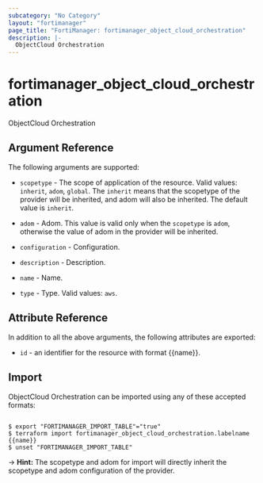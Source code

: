 ```yaml
---
subcategory: "No Category"
layout: "fortimanager"
page_title: "FortiManager: fortimanager_object_cloud_orchestration"
description: |-
  ObjectCloud Orchestration
---
```


# fortimanager_object_cloud_orchestration
ObjectCloud Orchestration

## Argument Reference


The following arguments are supported:

* `scopetype` - The scope of application of the resource. Valid values: `inherit`, `adom`, `global`. The `inherit` means that the scopetype of the provider will be inherited, and adom will also be inherited. The default value is `inherit`.
* `adom` - Adom. This value is valid only when the `scopetype` is `adom`, otherwise the value of adom in the provider will be inherited.

* `configuration` - Configuration.
* `description` - Description.
* `name` - Name.
* `type` - Type. Valid values: `aws`.



## Attribute Reference

In addition to all the above arguments, the following attributes are exported:
* `id` - an identifier for the resource with format {{name}}.

## Import

ObjectCloud Orchestration can be imported using any of these accepted formats:
```

$ export "FORTIMANAGER_IMPORT_TABLE"="true"
$ terraform import fortimanager_object_cloud_orchestration.labelname {{name}}
$ unset "FORTIMANAGER_IMPORT_TABLE"
```
-> **Hint:** The scopetype and adom for import will directly inherit the scopetype and adom configuration of the provider.
